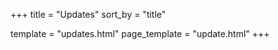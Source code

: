 +++
title   = "Updates"
sort_by = "title"

template      = "updates.html"
page_template = "update.html"
+++

